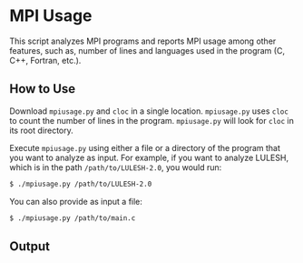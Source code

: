 # MPI Usage

This script analyzes MPI programs and reports MPI usage among other features, such as, number of lines and languages used in the program (C, C++, Fortran, etc.).

## How to Use

Download `mpiusage.py` and `cloc` in a single location. `mpiusage.py` uses `cloc` to count the number of lines in the program. `mpiusage.py` will look for `cloc` in its root directory.

Execute `mpiusage.py` using either a file or a directory of the program that you want to analyze as input. For example, if you want to analyze LULESH, which is in the path `/path/to/LULESH-2.0`, you would run:

```sh
$ ./mpiusage.py /path/to/LULESH-2.0
```

You can also provide as input a file:

```sh
$ ./mpiusage.py /path/to/main.c
```

## Output
